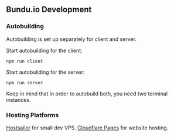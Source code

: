 ## Bundu.io Development

### Autobuilding

Autobuilding is set up separately for client and server.

Start autobuilding for the client:

```
npm run client
```

Start autobuilding for the server:

```
npm run server
```

Keep in mind that in order to autobuild both, you need two terminal instances.

### Hosting Platforms

[Hostsailor](https://hostsailor.com/kvm-vps-ssd/) for small dev VPS.
[Cloudflare Pages](https://pages.cloudflare.com/) for website hosting.

